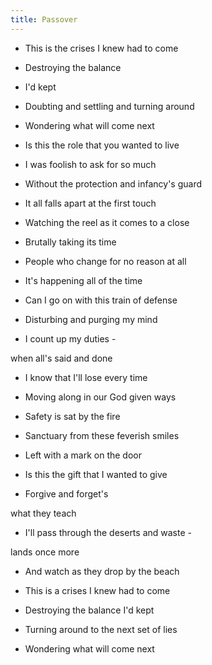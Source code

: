 ```yaml
---
title: Passover
---
```


- This is the crises I knew had to come

- Destroying the balance

- I'd kept

- Doubting and settling and turning around

- Wondering what will come next



- Is this the role that you wanted to live

- I was foolish to ask for so much

- Without the protection and infancy's guard

- It all falls apart at the first touch



- Watching the reel as it comes to a close

- Brutally taking its time

- People who change for no reason at all

- It's happening all of the time



- Can I go on with this train of defense

- Disturbing and purging my mind

- I count up my duties -

when all's said and done

- I know that I'll lose every time



- Moving along in our God given ways

- Safety is sat by the fire

- Sanctuary from these feverish smiles

- Left with a mark on the door



- Is this the gift that I wanted to give

- Forgive and forget's

what they teach

- I'll pass through the deserts and waste -

lands once more

- And watch as they drop by the beach



- This is a crises I knew had to come

- Destroying the balance I'd kept

- Turning around to the next set of lies

- Wondering what will come next



